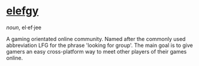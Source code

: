 # [elefgy](http://elefgy.com)
*noun*, el·ef·jee

A gaming orientated online community. Named after the commonly used abbreviation LFG for the phrase 'looking for
group'. The main goal is to give gamers an easy cross-platform way to meet other players of their games online.
